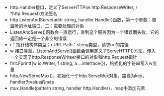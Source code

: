 - http.Handler接口，定义了ServeHTTP(w http.ResponseWriter, r *http.Request)方法签名
- http.ListenAndServe(addr string, handler Handler)函数，第一个参数：被监听的地址端口，二：需要处理的对象
- ListenAndServe()函数会一直运行，直到这个服务因为一个错误而失败，它的返回值一定是一个非空的错误
- r：指针结构体类型；r.URL.Path：string类型，请求url的路径
- w 接口类型，ListenAndServe()函数会调用定义了ServeHTTP()方法，传入一个实现了http.ResponseWriteer接口的对象和http.Request指针
- fmt.Fprintf(w io.Writer, f string, a ...interface{})，格式化的字符串写入w变量
- http.NewServeMux()，初始化一个http.ServeMux对象，路径为key，handler为value的map
- mux.Handle(pattern string, handler http.Handler)，map中添加元素
 
